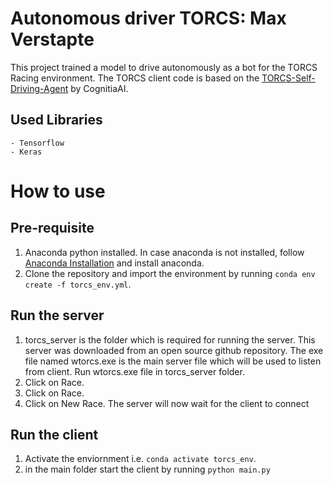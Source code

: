 # Autonomous driver TORCS: Max Verstapte
This project trained a model to drive autonomously as a bot for the TORCS Racing environment. The TORCS client code is based on the [TORCS-Self-Driving-Agent](https://github.com/CognitiaAI/TORCS-Self-Driving-Agent) by CognitiaAI.

## Used Libraries

```
- Tensorflow
- Keras
```

# How to use

## Pre-requisite
1. Anaconda python installed. In case anaconda is not installed, follow [Anaconda Installation](https://github.com/CognitiaAI/TORCS-Self-Driving-Agent) and install anaconda.
2. Clone the repository and import the environment by running `conda env create -f torcs_env.yml`.

## Run the server
1. torcs_server is the folder which is required for running the server. This server was downloaded from an open source github repository. The exe file named wtorcs.exe is the main server file which will be used to listen from client. Run wtorcs.exe file in torcs_server folder.
2. Click on Race.
3. Click on Race.
4. Click on New Race. The server will now wait for the client to connect 

## Run the client
1. Activate the enviornment i.e. `conda activate torcs_env`.
2. in the main folder start the client by running `python main.py`